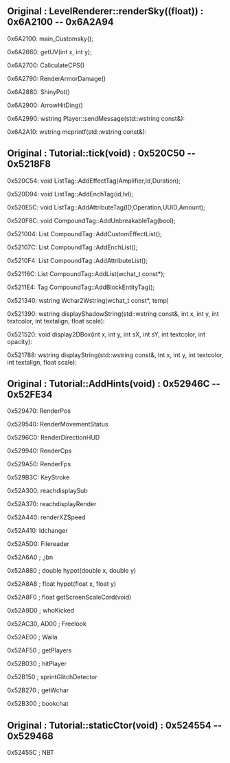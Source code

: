 ## Original : LevelRenderer::renderSky((float)) : 0x6A2100 -- 0x6A2A94

0x6A2100:
main_Customsky();

0x6A2660:
getUV(int x, int y);

0x6A2700:
CaliculateCPS()

0x6A2790:
RenderArmorDamage()

0x6A2880:
ShinyPot()

0x6A2900:
ArrowHitDing()

0x6A2990:
wstring Player::sendMessage(std::wstring const&):

0x6A2A10:
wstring mcprintf(std::wstring const&):

## Original :  Tutorial::tick(void) : 0x520C50 -- 0x5218F8
0x520C54:
void ListTag::AddEffectTag(Amplifier,Id,Duration);

0x520D94:
void ListTag::AddEnchTag(id,lvl);

0x520E5C:
void ListTag::AddAttributeTag(ID,Operation,UUID,Amount);

0x520F8C:
void CompoundTag::AddUnbreakableTag(bool);

0x521004:
List CompoundTag::AddCustomEffectList();

0x52107C:
List CompoundTag::AddEnchList();

0x5210F4:
List CompoundTag::AddAttributeList();

0x52116C:
List CompoundTag::AddList(wchat_t const*);

0x5211E4:
Tag CompoundTag::AddBlockEntityTag();

0x521340:
wstring Wchar2Wstring(wchat_t const*, temp)

0x521390:
wstring displayShadowString(std::wstring const&, int x, int y, int textcolor, int textalign, float scale):

0x521520:
void display2DBox(int x, int y, int sX, int sY, int textcolor, int opacity):

0x521788:
wstring displayString(std::wstring const&, int x, int y, int textcolor, int textalign, float scale):



## Original : Tutorial::AddHints(void) : 0x52946C -- 0x52FE34
0x529470:
RenderPos

0x529540:
RenderMovementStatus

0x5296C0:
RenderDirectionHUD

0x529940:
RenderCps

0x529A50:
RenderFps

0x529B3C:
KeyStroke

0x52A300:
reachdisplaySub

0x52A370:
reachdisplayRender

0x52A440:
renderXZSpeed

0x52A410:
Idchanger

0x52A5D0:
Filereader

0x52A6A0 ; ,jbn

0x52A880 ; double hypot(double x, double y)

0x52A8A8 ; float hypot(float x, float y)

0x52A8F0 ; float getScreenScaleCord(void)

0x52A9D0 ; whoKicked

0x52AC30, AD00 ; Freelook

0x52AE00 ; Waila

0x52AF50 ; getPlayers

0x52B030 ; hitPlayer

0x52B150 ; sprintGlitchDetector

0x52B270 ; getWchar

0x52B300 ; bookchat


## Original : Tutorial::staticCtor(void) : 0x524554 -- 0x529468
0x52455C ; NBT